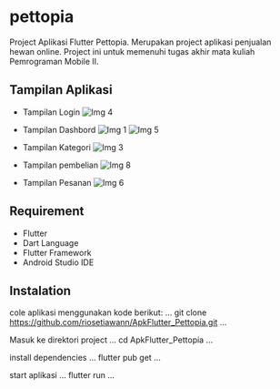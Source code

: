 # pettopia

Project Aplikasi Flutter Pettopia. Merupakan project aplikasi penjualan hewan online. Project ini untuk memenuhi tugas akhir mata kuliah Pemrograman Mobile II.

## Tampilan Aplikasi

- Tampilan Login
  ![Img 4](screenshot/4.jpg)

- Tampilan Dashbord
  ![Img 1](screenshot/1.jpg)
  ![Img 5](screenshot/5.jpg)

- Tampilan Kategori
  ![Img 3](screenshot/3.jpg)

- Tampilan pembelian
  ![Img 8](screenshot/8.jpg)

- Tampilan Pesanan
  ![Img 6](screenshot/6.jpg)

## Requirement

- Flutter
- Dart Language
- Flutter Framework
- Android Studio IDE

## Instalation

cole aplikasi menggunakan kode berikut:
...
git clone https://github.com/riosetiawann/ApkFlutter_Pettopia.git
...

Masuk ke direktori project
...
cd ApkFlutter_Pettopia
...

install dependencies
...
flutter pub get
...

start aplikasi
...
flutter run
...
